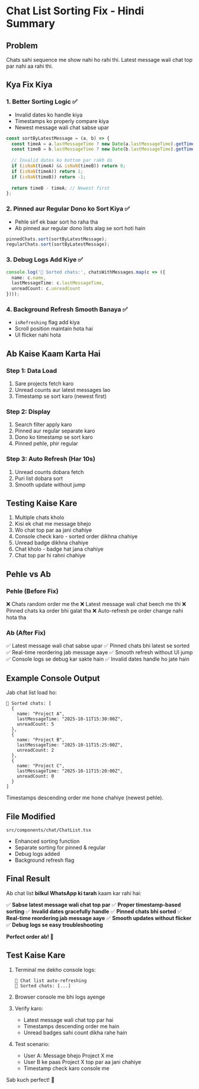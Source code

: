 # Chat List Sorting Fix - Hindi Summary

## Problem
Chats sahi sequence me show nahi ho rahi thi. Latest message wali chat top par nahi aa rahi thi.

## Kya Fix Kiya

### 1. **Better Sorting Logic** ✅
- Invalid dates ko handle kiya
- Timestamps ko properly compare kiya
- Newest message wali chat sabse upar

```typescript
const sortByLatestMessage = (a, b) => {
  const timeA = a.lastMessageTime ? new Date(a.lastMessageTime).getTime() : 0;
  const timeB = b.lastMessageTime ? new Date(b.lastMessageTime).getTime() : 0;
  
  // Invalid dates ko bottom par rakh do
  if (isNaN(timeA) && isNaN(timeB)) return 0;
  if (isNaN(timeA)) return 1;
  if (isNaN(timeB)) return -1;
  
  return timeB - timeA; // Newest first
};
```

### 2. **Pinned aur Regular Dono ko Sort Kiya** ✅
- Pehle sirf ek baar sort ho raha tha
- Ab pinned aur regular dono lists alag se sort hoti hain

```typescript
pinnedChats.sort(sortByLatestMessage);
regularChats.sort(sortByLatestMessage);
```

### 3. **Debug Logs Add Kiye** ✅
```typescript
console.log('💬 Sorted chats:', chatsWithMessages.map(c => ({
  name: c.name,
  lastMessageTime: c.lastMessageTime,
  unreadCount: c.unreadCount
})));
```

### 4. **Background Refresh Smooth Banaya** ✅
- `isRefreshing` flag add kiya
- Scroll position maintain hota hai
- UI flicker nahi hota

## Ab Kaise Kaam Karta Hai

### Step 1: Data Load
1. Sare projects fetch karo
2. Unread counts aur latest messages lao
3. Timestamp se sort karo (newest first)

### Step 2: Display
1. Search filter apply karo
2. Pinned aur regular separate karo
3. Dono ko timestamp se sort karo
4. Pinned pehle, phir regular

### Step 3: Auto Refresh (Har 10s)
1. Unread counts dobara fetch
2. Puri list dobara sort
3. Smooth update without jump

## Testing Kaise Kare

1. Multiple chats kholo
2. Kisi ek chat me message bhejo
3. Wo chat top par aa jani chahiye
4. Console check karo - sorted order dikhna chahiye
5. Unread badge dikhna chahiye
6. Chat kholo - badge hat jana chahiye
7. Chat top par hi rahni chahiye

## Pehle vs Ab

### Pehle (Before Fix)
❌ Chats random order me the
❌ Latest message wali chat beech me thi
❌ Pinned chats ka order bhi galat tha
❌ Auto-refresh pe order change nahi hota tha

### Ab (After Fix)
✅ Latest message wali chat sabse upar
✅ Pinned chats bhi latest se sorted
✅ Real-time reordering jab message aaye
✅ Smooth refresh without UI jump
✅ Console logs se debug kar sakte hain
✅ Invalid dates handle ho jate hain

## Example Console Output

Jab chat list load ho:
```
💬 Sorted chats: [
  { 
    name: "Project A", 
    lastMessageTime: "2025-10-11T15:30:00Z", 
    unreadCount: 5 
  },
  { 
    name: "Project B", 
    lastMessageTime: "2025-10-11T15:25:00Z", 
    unreadCount: 2 
  },
  { 
    name: "Project C", 
    lastMessageTime: "2025-10-11T15:20:00Z", 
    unreadCount: 0 
  }
]
```

Timestamps descending order me hone chahiye (newest pehle).

## File Modified

`src/components/chat/ChatList.tsx`
- Enhanced sorting function
- Separate sorting for pinned & regular
- Debug logs added
- Background refresh flag

## Final Result

Ab chat list **bilkul WhatsApp ki tarah** kaam kar rahi hai:

✅ **Sabse latest message wali chat top par**
✅ **Proper timestamp-based sorting**
✅ **Invalid dates gracefully handle**
✅ **Pinned chats bhi sorted**
✅ **Real-time reordering jab message aaye**
✅ **Smooth updates without flicker**
✅ **Debug logs se easy troubleshooting**

**Perfect order ab! 🎉**

## Test Kaise Kare

1. Terminal me dekho console logs:
   ```
   🔄 Chat list auto-refreshing
   💬 Sorted chats: [...]
   ```

2. Browser console me bhi logs ayenge

3. Verify karo:
   - Latest message wali chat top par hai
   - Timestamps descending order me hain
   - Unread badges sahi count dikha rahe hain

4. Test scenario:
   - User A: Message bhejo Project X me
   - User B ke paas Project X top par aa jani chahiye
   - Timestamp check karo console me

Sab kuch perfect! 🚀
